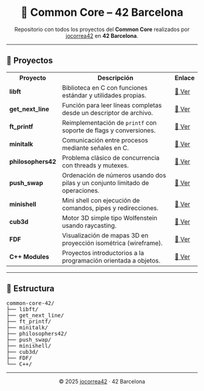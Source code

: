 <h1 align="center">🧭 Common Core – 42 Barcelona</h1>

<p align="center">
  Repositorio con todos los proyectos del <strong>Common Core</strong> realizados por <a href="https://github.com/jocorrea42">jocorrea42</a> en <strong>42 Barcelona</strong>.
</p>

---

<h2>🧩 Proyectos</h2>

<table>
  <tr>
    <th>Proyecto</th>
    <th>Descripción</th>
    <th>Enlace</th>
  </tr>
  <tr>
    <td><strong>libft</strong></td>
    <td>Biblioteca en C con funciones estándar y utilidades propias.</td>
    <td><a href="./libft">📁 Ver</a></td>
  </tr>
  <tr>
    <td><strong>get_next_line</strong></td>
    <td>Función para leer líneas completas desde un descriptor de archivo.</td>
    <td><a href="./get_next_line">📁 Ver</a></td>
  </tr>
  <tr>
    <td><strong>ft_printf</strong></td>
    <td>Reimplementación de <code>printf</code> con soporte de flags y conversiones.</td>
    <td><a href="./ft_printf">📁 Ver</a></td>
  </tr>
  <tr>
    <td><strong>minitalk</strong></td>
    <td>Comunicación entre procesos mediante señales en C.</td>
    <td><a href="./minitalk">📁 Ver</a></td>
  </tr>
  <tr>
    <td><strong>philosophers42</strong></td>
    <td>Problema clásico de concurrencia con threads y mutexes.</td>
    <td><a href="./philosophers42">📁 Ver</a></td>
  </tr>
  <tr>
    <td><strong>push_swap</strong></td>
    <td>Ordenación de números usando dos pilas y un conjunto limitado de operaciones.</td>
    <td><a href="./push_swap">📁 Ver</a></td>
  </tr>
  <tr>
    <td><strong>minishell</strong></td>
    <td>Mini shell con ejecución de comandos, pipes y redirecciones.</td>
    <td><a href="./minishell">📁 Ver</a></td>
  </tr>
  <tr>
    <td><strong>cub3d</strong></td>
    <td>Motor 3D simple tipo Wolfenstein usando raycasting.</td>
    <td><a href="./cub3d">📁 Ver</a></td>
  </tr>
  <tr>
    <td><strong>FDF</strong></td>
    <td>Visualización de mapas 3D en proyección isométrica (wireframe).</td>
    <td><a href="./FDF">📁 Ver</a></td>
  </tr>
  <tr>
    <td><strong>C++ Modules</strong></td>
    <td>Proyectos introductorios a la programación orientada a objetos.</td>
    <td><a href="./C++">📁 Ver</a></td>
  </tr>
</table>

---

<h2>📂 Estructura</h2>

<pre>
common-core-42/
├── libft/
├── get_next_line/
├── ft_printf/
├── minitalk/
├── philosophers42/
├── push_swap/
├── minishell/
├── cub3d/
├── FDF/
└── C++/
</pre>

---

<p align="center">
  © 2025 <a href="https://github.com/jocorrea42">jocorrea42</a> · 42 Barcelona
</p>
